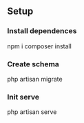 ## Setup

### Install dependences
npm i
composer install

### Create schema
php artisan migrate

### Init serve
php artisan serve
